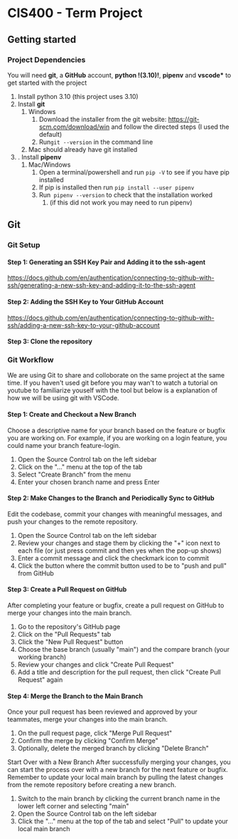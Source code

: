 # CIS400 - Term Project


## Getting started

### Project Dependencies
You will need **git**, a **GitHub** account, **python !(3.10)!**, **pipenv** and **vscode\*** to get started with the project
1. Install python 3.10 (this project uses 3.10)
1. Install **git**
   1. Windows
      1. Download the installer from the git website: https://git-scm.com/download/win and follow the directed steps (I used the default)
      2. Run`git --version` in the command line
   2. Mac should already have git installed
2. . Install **pipenv**
   1. Mac/Windows
      1. Open a terminal/powershell and run `pip -V` to see if you have pip installed
      2. If pip is installed then run `pip install --user pipenv`
      3. Run` pipenv --version` to check that the installation worked
         1. (if this did not work you may need to run pipenv)




## Git

### Git Setup

#### Step 1: Generating an SSH Key Pair and Adding it to the ssh-agent
https://docs.github.com/en/authentication/connecting-to-github-with-ssh/generating-a-new-ssh-key-and-adding-it-to-the-ssh-agent

#### Step 2: Adding the SSH Key to Your GitHub Account
https://docs.github.com/en/authentication/connecting-to-github-with-ssh/adding-a-new-ssh-key-to-your-github-account

#### Step 3: Clone the repository

### Git Workflow
We are using Git to share and colloborate on the same project at the same time. If you haven't used git before you may wan't to watch a tutorial on youtube to familiarize youself with the tool but below is a explanation of how we will be using git with VSCode.



#### Step 1: Create and Checkout a New Branch

Choose a descriptive name for your branch based on the feature or bugfix you are working on. For example, if you are working on a login feature, you could name your branch feature-login.

1. Open the Source Control tab on the left sidebar
2. Click on the "..." menu at the top of the tab
3. Select "Create Branch" from the menu
4. Enter your chosen branch name and press Enter
   
#### Step 2: Make Changes to the Branch and Periodically Sync to GitHub
Edit the codebase, commit your changes with meaningful messages, and push your changes to the remote repository.

1. Open the Source Control tab on the left sidebar
2. Review your changes and stage them by clicking the "+" icon next to each file (or just press commit and then yes when the pop-up shows)
3. Enter a commit message and click the checkmark icon to commit
4. Click the button where the commit button used to be to "push and pull" from GitHub 


#### Step 3: Create a Pull Request on GitHub
After completing your feature or bugfix, create a pull request on GitHub to merge your changes into the main branch.

1. Go to the repository's GitHub page
2. Click on the "Pull Requests" tab
3. Click the "New Pull Request" button
4. Choose the base branch (usually "main") and the compare branch (your working branch)
5. Review your changes and click "Create Pull Request"
6. Add a title and description for the pull request, then click "Create Pull Request" again

#### Step 4: Merge the Branch to the Main Branch
Once your pull request has been reviewed and approved by your teammates, merge your changes into the main branch.

1. On the pull request page, click "Merge Pull Request"
2. Confirm the merge by clicking "Confirm Merge"
3. Optionally, delete the merged branch by clicking "Delete Branch"

Start Over with a New Branch
After successfully merging your changes, you can start the process over with a new branch for the next feature or bugfix. Remember to update your local main branch by pulling the latest changes from the remote repository before creating a new branch.

1. Switch to the main branch by clicking the current branch name in the lower left corner and selecting "main"
2. Open the Source Control tab on the left sidebar
3. Click the "..." menu at the top of the tab and select "Pull" to update your local main branch

